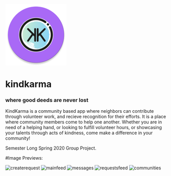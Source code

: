 
![KindKarma Logo](app/src/main/res/mipmap-xxxhdpi/ic_launcher_kk_round.png)
# kindkarma
### where good deeds are never lost

KindKarma is a community based app where neighbors can contribute through volunteer work, and recieve recognition for their efforts. It is a place where community members come to help one another. Whether you are in need of a helping hand, or looking to fulfill volunteer hours, or showcasing your talents through acts of kindness, come make a difference in your community!

Semester Long Spring 2020 Group Project.


#Image Previews:
 
![createrequest](https://user-images.githubusercontent.com/65424945/127229213-da10cb9f-98f9-4a17-bc89-6fd4a3a385df.png)
![mainfeed](https://user-images.githubusercontent.com/65424945/127229221-5d3f5ddf-cf31-4f02-a2f2-051d6862d106.png)
![messages](https://user-images.githubusercontent.com/65424945/127229225-99b36235-53ba-49cf-b6aa-101d814fe77f.png)
![requestsfeed](https://user-images.githubusercontent.com/65424945/127229232-45e3d952-7ab0-430b-92e2-b16788cad6cc.png)
![communities](https://user-images.githubusercontent.com/65424945/127229200-cae922b0-90e4-494d-8b7c-f348ecbf7d93.png)

